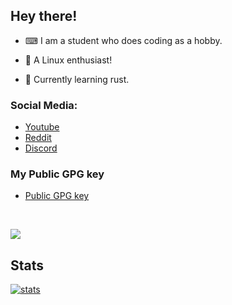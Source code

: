 ## Hey there!

-   ⌨ I am a student who does coding as a hobby.

-   📗 A Linux enthusiast!

-   🦀 Currently learning rust.

### Social Media:

-   [Youtube](https://youtube.com/c/idlidev)
-   [Reddit](https://reddit.com/u/idli_codes)
-   [Discord](https://discord.gg/UpFrCBmmtP)

### My Public GPG key

-   [Public GPG key](https://raw.githubusercontent.com/rv178/rv178/master/public_key.gpg)

<br />

![](https://api.bakerie.gq/theme-1/758991567695642644)
<br />

## Stats

[![stats](https://github-readme-stats.vercel.app/api?username=rv178&theme=nord)]()

<br />
